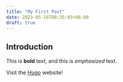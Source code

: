 ```yaml
---
title: "My First Post"
date: 2023-05-16T00:35:03+08:00
draft: true
---
```


## Introduction

This is **bold** text, and this is *emphasized* text.

Visit the [Hugo](https://gohugo.io) website!
